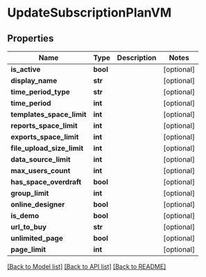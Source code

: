 # UpdateSubscriptionPlanVM


## Properties
Name | Type | Description | Notes
------------ | ------------- | ------------- | -------------
**is_active** | **bool** |  | [optional] 
**display_name** | **str** |  | [optional] 
**time_period_type** | **str** |  | [optional] 
**time_period** | **int** |  | [optional] 
**templates_space_limit** | **int** |  | [optional] 
**reports_space_limit** | **int** |  | [optional] 
**exports_space_limit** | **int** |  | [optional] 
**file_upload_size_limit** | **int** |  | [optional] 
**data_source_limit** | **int** |  | [optional] 
**max_users_count** | **int** |  | [optional] 
**has_space_overdraft** | **bool** |  | [optional] 
**group_limit** | **int** |  | [optional] 
**online_designer** | **bool** |  | [optional] 
**is_demo** | **bool** |  | [optional] 
**url_to_buy** | **str** |  | [optional] 
**unlimited_page** | **bool** |  | [optional] 
**page_limit** | **int** |  | [optional] 

[[Back to Model list]](../README.md#documentation-for-models) [[Back to API list]](../README.md#documentation-for-api-endpoints) [[Back to README]](../README.md)


